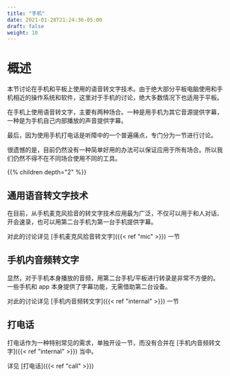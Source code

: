 ```yaml
---
title: "手机"
date: 2021-01-28T21:24:36-05:00
draft: false
weight: 10
---
```


# 概述

本节讨论在手机和平板上使用的语音转文字技术。由于绝大部分平板电脑使用和手机相近的操作系统和软件，这里对于手机的讨论，绝大多数情况下也适用于平板。

在手机上使用语音转文字，主要有两种场合。一种是用手机为其它音源提供字幕，一种是为手机自己内部播放的声音提供字幕。

最后，因为使用手机打电话是听障中的一个普遍痛点，专门分为一节进行讨论。

很遗憾的是，目前仍然没有一种简单好用的办法可以保证应用于所有场合。所以我们仍然不得不在不同场合使用不同的工具。

{{% children  depth="2" %}}

## 通用语音转文字技术

在目前，从手机麦克风拾音的转文字技术应用最为广泛，不仅可以用于和人对话、开会速录，也可以用第二台手机为第一台手机提供字幕。

对此的讨论详见 [手机麦克风拾音转文字]({{< ref "mic" >}}) 一节

## 手机内音频转文字

显然，对于手机本身播放的音频，用第二台手机/平板进行转录是非常不方便的。一些手机和 app 本身提供了字幕功能，无需借助第二台设备。

对此的讨论详见 [手机内音频转文字]({{< ref "internal" >}}) 一节

## 打电话

打电话作为一种特别常见的需求，单独开设一节，而没有合并在 [手机内音频转文字]({{< ref "internal" >}}) 当中。

详见 [打电话]({{< ref "call" >}})
